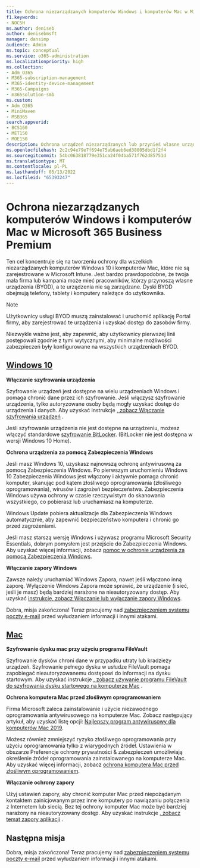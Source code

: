 ```yaml
---
title: Ochrona niezarządzanych komputerów Windows i komputerów Mac w Microsoft 365 Business Premium
f1.keywords:
- NOCSH
ms.author: deniseb
author: denisebmsft
manager: dansimp
audience: Admin
ms.topic: conceptual
ms.service: o365-administration
ms.localizationpriority: high
ms.collection:
- Adm_O365
- M365-subscription-management
- M365-identity-device-management
- M365-Campaigns
- m365solution-smb
ms.custom:
- Adm_O365
- MiniMaven
- MSB365
search.appverid:
- BCS160
- MET150
- MOE150
description: Ochrona urządzeń niezarządzanych lub przynieś własne urządzenia (BYOD) przed cyberatakami za pomocą Microsoft 365 Business Premium. Jak skonfigurować cyberbezpieczeństwo dla komputerów Windows i komputerów Mac.
ms.openlocfilehash: 2c2c94e79e7f694e75ab6aeb6ed38005dbd1f2f4
ms.sourcegitcommit: 54bc063818779e351ca24f04ba571f762d85751d
ms.translationtype: MT
ms.contentlocale: pl-PL
ms.lasthandoff: 05/13/2022
ms.locfileid: "65393247"
---
```

# <a name="protect-unmanaged-windows-pcs-and-macs-in-microsoft-365-business-premium"></a>Ochrona niezarządzanych komputerów Windows i komputerów Mac w Microsoft 365 Business Premium

Ten cel koncentruje się na tworzeniu ochrony dla wszelkich niezarządzanych komputerów Windows 10 i komputerów Mac, które nie są zarejestrowane w Microsoft Intune. Jest bardzo prawdopodobne, że twoja mała firma lub kampania może mieć pracowników, którzy przynoszą własne urządzenia (BYOD), a te urządzenia nie są zarządzane. Dyski BYOD obejmują telefony, tablety i komputery należące do użytkownika. 

>[!NOTE]
>Użytkownicy usługi BYOD muszą zainstalować i uruchomić aplikację Portal firmy, aby zarejestrować te urządzenia i uzyskać dostęp do zasobów firmy.

Niezwykle ważne jest, aby zapewnić, aby użytkownicy pierwszej linii postępowali zgodnie z tymi wytycznymi, aby minimalne możliwości zabezpieczeń były konfigurowane na wszystkich urządzeniach BYOD.

## <a name="windows-10"></a>[Windows 10](#tab/Windows10)

**Włączanie szyfrowania urządzenia**<p>
Szyfrowanie urządzeń jest dostępne na wielu urządzeniach Windows i pomaga chronić dane przez ich szyfrowanie. Jeśli włączysz szyfrowanie urządzenia, tylko autoryzowane osoby będą mogły uzyskać dostęp do urządzenia i danych. Aby uzyskać instrukcje [, zobacz Włączanie szyfrowania urządzeń](https://support.microsoft.com/help/4028713/windows-10-turn-on-device-encryption) .

 Jeśli szyfrowanie urządzenia nie jest dostępne na urządzeniu, możesz włączyć standardowe [szyfrowanie BitLocker](https://support.microsoft.com/help/4028713/windows-10-turn-on-device-encryption). (BitLocker nie jest dostępna w wersji Windows 10 Home). 

**Ochrona urządzenia za pomocą Zabezpieczenia Windows**<p>
Jeśli masz Windows 10, uzyskasz najnowszą ochronę antywirusową za pomocą Zabezpieczenia Windows. Po pierwszym uruchomieniu Windows 10 Zabezpieczenia Windows jest włączony i aktywnie pomaga chronić komputer, skanując pod kątem złośliwego oprogramowania (złośliwego oprogramowania), wirusów i zagrożeń bezpieczeństwa. Zabezpieczenia Windows używa ochrony w czasie rzeczywistym do skanowania wszystkiego, co pobierasz lub uruchamiasz na komputerze.

Windows Update pobiera aktualizacje dla Zabezpieczenia Windows automatycznie, aby zapewnić bezpieczeństwo komputera i chronić go przed zagrożeniami.

Jeśli masz starszą wersję Windows i używasz programu Microsoft Security Essentials, dobrym pomysłem jest przejście do Zabezpieczenia Windows. Aby uzyskać więcej informacji, zobacz [pomoc w ochronie urządzenia za pomocą Zabezpieczenia Windows](https://support.microsoft.com/help/17464/windows-10-help-protect-my-device-with-windows-security).

**Włączanie zapory Windows**<p>
Zawsze należy uruchamiać Windows Zapora, nawet jeśli włączono inną zaporę. Wyłączenie Windows Zapora może sprawić, że urządzenie (i sieć, jeśli je masz) będą bardziej narażone na nieautoryzowany dostęp. Aby uzyskać [instrukcje, zobacz Włączanie lub wyłączanie zapory Windows](https://support.microsoft.com/help/4028544/windows-10-turn-windows-defender-firewall-on-or-off).

Dobra, misja zakończona! Teraz pracujemy nad [zabezpieczeniem systemu poczty e-mail](m365bp-protect-email-overview.md) przed wyłudzaniem informacji i innymi atakami.

## <a name="mac"></a>[Mac](#tab/Mac)

**Szyfrowanie dysku mac przy użyciu programu FileVault**<p>
Szyfrowanie dysków chroni dane w przypadku utraty lub kradzieży urządzeń. Szyfrowanie pełnego dysku w usłudze FileVault pomaga zapobiegać nieautoryzowanemu dostępowi do informacji na dysku startowym. Aby uzyskać instrukcje [, zobacz używanie programu FileVault do szyfrowania dysku startowego na komputerze Mac](https://support.apple.com/HT204837) .

**Ochrona komputera Mac przed złośliwym oprogramowaniem**<p>
Firma Microsoft zaleca zainstalowanie i użycie niezawodnego oprogramowania antywirusowego na komputerze Mac. Zobacz następujący artykuł, aby uzyskać listę opcji: [Najlepszy program antywirusowy dla komputerów Mac 2019](https://www.macworld.co.uk/feature/mac-software/mac-antivirus-3672182/).

Możesz również zmniejszyć ryzyko złośliwego oprogramowania przy użyciu oprogramowania tylko z wiarygodnych źródeł. Ustawienia w obszarze Preferencje ochrony prywatności & zabezpieczeń umożliwiają określenie źródeł oprogramowania zainstalowanego na komputerze Mac. Aby uzyskać więcej informacji, zobacz [ochrona komputera Mac przed złośliwym oprogramowaniem](https://support.apple.com/kb/PH25087).

**Włączanie ochrony zapory**<p>
Użyj ustawień zapory, aby chronić komputer Mac przed niepożądanym kontaktem zainicjowanym przez inne komputery po nawiązaniu połączenia z Internetem lub siecią. Bez tej ochrony komputer Mac może być bardziej narażony na nieautoryzowany dostęp. Aby uzyskać instrukcje [, zobacz temat zapory aplikacji](https://support.apple.com/HT201642) .

## <a name="next-mission"></a>Następna misja

Dobra, misja zakończona! Teraz pracujemy nad [zabezpieczeniem systemu poczty e-mail](m365bp-protect-email-overview.md) przed wyłudzaniem informacji i innymi atakami.

